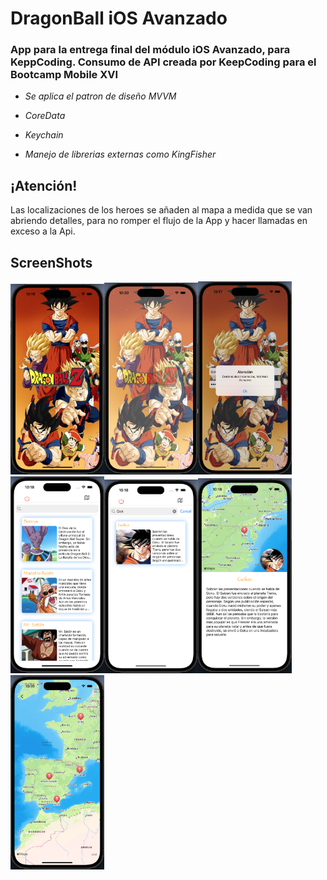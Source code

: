 # DragonBall iOS Avanzado

### App para la entrega final del módulo iOS Avanzado, para KeppCoding. Consumo de API creada por KeepCoding para el Bootcamp Mobile XVI


- *Se aplica el patron de diseño MVVM*

- *CoreData*
  
- *Keychain*
  
- *Manejo de librerias externas como KingFisher*

## ¡Atención!

Las localizaciones de los heroes se añaden al mapa a medida que se van abriendo detalles, para no romper el flujo de la App y hacer llamadas en exceso a la Api.

## ScreenShots

<img src="https://github.com/marcomadv/GithubImages/blob/main/dg1.png" width="150" /><img src="https://github.com/marcomadv/GithubImages/blob/main/dg2.png" width="150" /><img  src="https://github.com/marcomadv/GithubImages/blob/main/dg3.png" width="150" /><img src="https://github.com/marcomadv/GithubImages/blob/main/dg4.png" width="150" /><img src="https://github.com/marcomadv/GithubImages/blob/main/dg5.png" width="150" /><img src="https://github.com/marcomadv/GithubImages/blob/main/dg6.png" width="150" /><img src="https://github.com/marcomadv/GithubImages/blob/main/dg7.png" width="150" />
